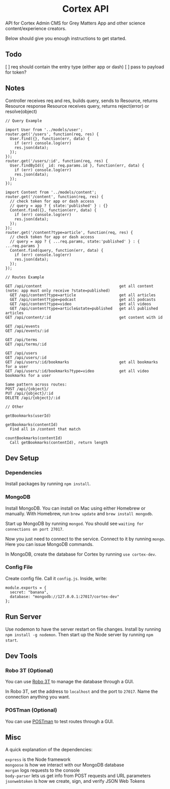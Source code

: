 <h1 align="center">
  Cortex API
</h1>

API for Cortex Admin CMS for Grey Matters App and other science content/experience creators.

Below should give you enough instructions to get started.

## Todo

[ ] req should contain the entry type (either app or dash)
[ ] pass to payload for token?

## Notes

Controller receives req and res, builds query, sends to Resource, returns Resource response
Resource receives query, returns reject(error) or resolve(object)

```
// Query Example

import User from '../models/user';
router.get('/users', function(req, res) {
  User.find({}, function(err, data) {
    if (err) console.log(err)
    res.json(data);
  });
});
router.get('/users/:id', function(req, res) {
  User.findById({ _id: req.params.id }, function(err, data) {
    if (err) console.log(err)
    res.json(data);
  });
});

import Content from '../models/content';
router.get('/content', function(req, res) {
  // check token for app or dash access
  // query = app ? { state:'published' } : {}
  Content.find({}, function(err, data) {
    if (err) console.log(err)
    res.json(data);
  });
});
router.get('/content?type=article', function(req, res) {
  // check token for app or dash access
  // query = app ? { ...req.params, state:'published' } : { ...req.params }
  Content.find(query, function(err, data) {
    if (err) console.log(err)
    res.json(data);
  });
});

// Routes Example

GET /api/content                                  get all content (note: app must only receive ?state=published)
  GET /api/content?type=article                   get all articles
  GET /api/content?type=podcast                   get all podcasts
  GET /api/content?type=video                     get all videos
  GET /api/content?type=article&state=published   get all published articles
GET /api/content/:id                              get content with id

GET /api/events
GET /api/events/:id

GET /api/terms
GET /api/terms/:id

GET /api/users
GET /api/users/:id
GET /api/users/:id/bookmarks                      get all bookmarks for a user
GET /api/users/:id/bookmarks?type=video           get all video bookmarks for a user

Same pattern across routes:
POST /api/{object}/
PUT /api/{object}/:id
DELETE /api/{object}/:id

// Other

getBookmarks(userId)

getBookmarks(contentId)
  Find all in /content that match

countBookmarks(contentId)
  Call getBookmarks(contentId), return length
```

## Dev Setup

### Dependencies

Install packages by running `npm install`.

### MongoDB

Install MongoDB. You can install on Mac using either Homebrew or manually. With Homebrew, run `brew update` and `brew install mongodb`.

Start up MongoDB by running `mongod`. You should see `waiting for connections on port 27017`.

Now you just need to connect to the service. Connect to it by running `mongo`. Here you can issue MongoDB commands.

In MongoDB, create the database for Cortex by running `use cortex-dev`.

### Config File

Create config file. Call it `config.js`. Inside, write:

```
module.exports = {
  secret: "banana",
  database: "mongodb://127.0.0.1:27017/cortex-dev"
};
```

## Run Server

Use nodemon to have the server restart on file changes. Install by running `npm install -g nodemon`. Then start up the Node server by running `npm start`.

## Dev Tools

### Robo 3T (Optional)

You can use [Robo 3T](https://robomongo.org/) to manage the database through a GUI.

In Robo 3T, set the address to `localhost` and the port to `27017`. Name the connection anything you want.


### POSTman (Optional)

You can use [POSTman](https://www.getpostman.com/) to test routes through a GUI.

## Misc

A quick explanation of the dependencies:

`express` is the Node framework<br>
`mongoose` is how we interact with our MongoDB database<br>
`morgan` logs requests to the console<br>
`body-parser` lets us get info from POST requests and URL parameters<br>
`jsonwebtoken` is how we create, sign, and verify JSON Web Tokens<br>
